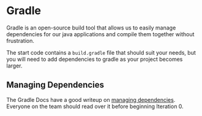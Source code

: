 # Gradle

Gradle is an open-source build tool that allows us to easily manage dependencies for our java applications and compile them together without frustration.

The start code contains a `build.gradle` file that should suit your needs, but you will need to add dependencies to gradle as your project becomes larger.

## Managing Dependencies

The Gradle Docs have a good writeup on [managing dependencies](https://docs.gradle.org/current/userguide/building_java_projects.html#sec:java_dependency_management_overview). Everyone on the team should read over it before beginning Iteration 0.
